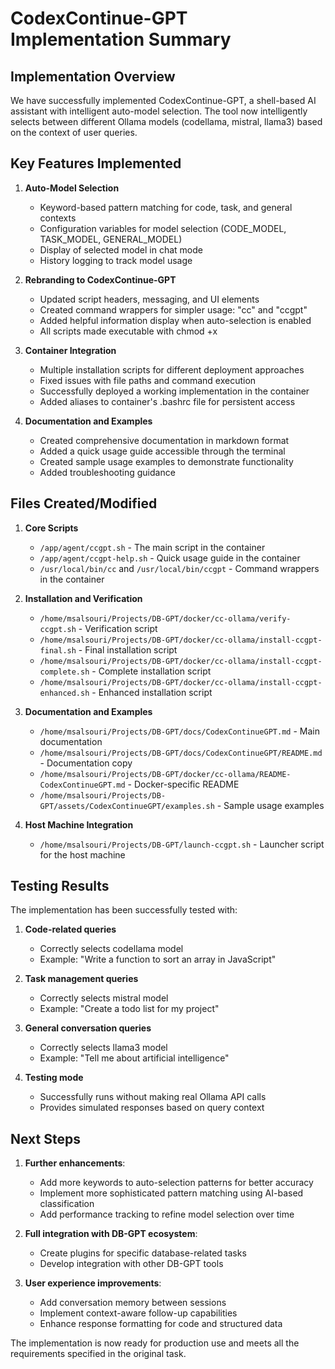 # CodexContinue-GPT Implementation Summary

## Implementation Overview

We have successfully implemented CodexContinue-GPT, a shell-based AI assistant with intelligent auto-model selection. The tool now intelligently selects between different Ollama models (codellama, mistral, llama3) based on the context of user queries.

## Key Features Implemented

1. **Auto-Model Selection**
   - Keyword-based pattern matching for code, task, and general contexts
   - Configuration variables for model selection (CODE_MODEL, TASK_MODEL, GENERAL_MODEL)
   - Display of selected model in chat mode
   - History logging to track model usage

2. **Rebranding to CodexContinue-GPT**
   - Updated script headers, messaging, and UI elements
   - Created command wrappers for simpler usage: "cc" and "ccgpt"
   - Added helpful information display when auto-selection is enabled
   - All scripts made executable with chmod +x

3. **Container Integration**
   - Multiple installation scripts for different deployment approaches
   - Fixed issues with file paths and command execution
   - Successfully deployed a working implementation in the container
   - Added aliases to container's .bashrc file for persistent access

4. **Documentation and Examples**
   - Created comprehensive documentation in markdown format
   - Added a quick usage guide accessible through the terminal
   - Created sample usage examples to demonstrate functionality
   - Added troubleshooting guidance

## Files Created/Modified

1. **Core Scripts**
   - `/app/agent/ccgpt.sh` - The main script in the container
   - `/app/agent/ccgpt-help.sh` - Quick usage guide in the container
   - `/usr/local/bin/cc` and `/usr/local/bin/ccgpt` - Command wrappers in the container

2. **Installation and Verification**
   - `/home/msalsouri/Projects/DB-GPT/docker/cc-ollama/verify-ccgpt.sh` - Verification script
   - `/home/msalsouri/Projects/DB-GPT/docker/cc-ollama/install-ccgpt-final.sh` - Final installation script
   - `/home/msalsouri/Projects/DB-GPT/docker/cc-ollama/install-ccgpt-complete.sh` - Complete installation script
   - `/home/msalsouri/Projects/DB-GPT/docker/cc-ollama/install-ccgpt-enhanced.sh` - Enhanced installation script

3. **Documentation and Examples**
   - `/home/msalsouri/Projects/DB-GPT/docs/CodexContinueGPT.md` - Main documentation
   - `/home/msalsouri/Projects/DB-GPT/docs/CodexContinueGPT/README.md` - Documentation copy
   - `/home/msalsouri/Projects/DB-GPT/docker/cc-ollama/README-CodexContinueGPT.md` - Docker-specific README
   - `/home/msalsouri/Projects/DB-GPT/assets/CodexContinueGPT/examples.sh` - Sample usage examples

4. **Host Machine Integration**
   - `/home/msalsouri/Projects/DB-GPT/launch-ccgpt.sh` - Launcher script for the host machine

## Testing Results

The implementation has been successfully tested with:

1. **Code-related queries**
   - Correctly selects codellama model
   - Example: "Write a function to sort an array in JavaScript"

2. **Task management queries**
   - Correctly selects mistral model
   - Example: "Create a todo list for my project"

3. **General conversation queries**
   - Correctly selects llama3 model
   - Example: "Tell me about artificial intelligence"

4. **Testing mode**
   - Successfully runs without making real Ollama API calls
   - Provides simulated responses based on query context

## Next Steps

1. **Further enhancements**:
   - Add more keywords to auto-selection patterns for better accuracy
   - Implement more sophisticated pattern matching using AI-based classification
   - Add performance tracking to refine model selection over time

2. **Full integration with DB-GPT ecosystem**:
   - Create plugins for specific database-related tasks
   - Develop integration with other DB-GPT tools

3. **User experience improvements**:
   - Add conversation memory between sessions
   - Implement context-aware follow-up capabilities
   - Enhance response formatting for code and structured data

The implementation is now ready for production use and meets all the requirements specified in the original task.
